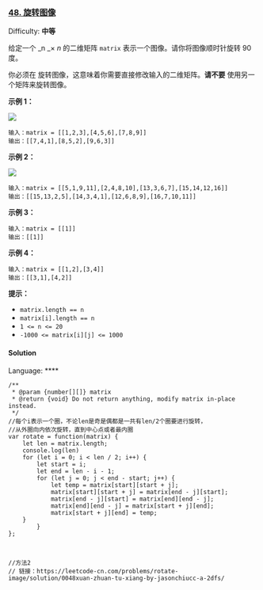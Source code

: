 ### [48\. 旋转图像](https://leetcode-cn.com/problems/rotate-image/)

Difficulty: **中等**


给定一个 _n _× _n_ 的二维矩阵 `matrix` 表示一个图像。请你将图像顺时针旋转 90 度。

你必须在 旋转图像，这意味着你需要直接修改输入的二维矩阵。**请不要** 使用另一个矩阵来旋转图像。

**示例 1：**

![](https://assets.leetcode.com/uploads/2020/08/28/mat1.jpg)

```
输入：matrix = [[1,2,3],[4,5,6],[7,8,9]]
输出：[[7,4,1],[8,5,2],[9,6,3]]
```

**示例 2：**

![](https://assets.leetcode.com/uploads/2020/08/28/mat2.jpg)

```
输入：matrix = [[5,1,9,11],[2,4,8,10],[13,3,6,7],[15,14,12,16]]
输出：[[15,13,2,5],[14,3,4,1],[12,6,8,9],[16,7,10,11]]
```

**示例 3：**

```
输入：matrix = [[1]]
输出：[[1]]
```

**示例 4：**

```
输入：matrix = [[1,2],[3,4]]
输出：[[3,1],[4,2]]
```

**提示：**

*   `matrix.length == n`
*   `matrix[i].length == n`
*   `1 <= n <= 20`
*   `-1000 <= matrix[i][j] <= 1000`


#### Solution

Language: ****

```
/**
 * @param {number[][]} matrix
 * @return {void} Do not return anything, modify matrix in-place instead.
 */
//每个i表示一个圈，不论len是奇是偶都是一共有len/2个圈要进行旋转，
//从外圈向内依次旋转，直到中心点或者最内圈
var rotate = function(matrix) {
    let len = matrix.length;
    console.log(len)
    for (let i = 0; i < len / 2; i++) {
        let start = i;
        let end = len - i - 1;
        for (let j = 0; j < end - start; j++) {
            let temp = matrix[start][start + j];
            matrix[start][start + j] = matrix[end - j][start];
            matrix[end - j][start] = matrix[end][end - j];
            matrix[end][end - j] = matrix[start + j][end];
            matrix[start + j][end] = temp;
    }
        } 
};



//方法2
// 链接：https://leetcode-cn.com/problems/rotate-image/solution/0048xuan-zhuan-tu-xiang-by-jasonchiucc-a-2dfs/
```